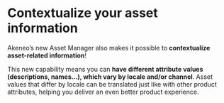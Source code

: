 # Contextualize your asset information

Akeneo’s new Asset Manager also makes it possible to **contextualize asset-related information**!

This new capability means you can **have different attribute values (descriptions, names…), which vary by locale and/or channel**. Asset values that differ by locale can be translated just like with other product attributes, helping you deliver an even better product experience.
